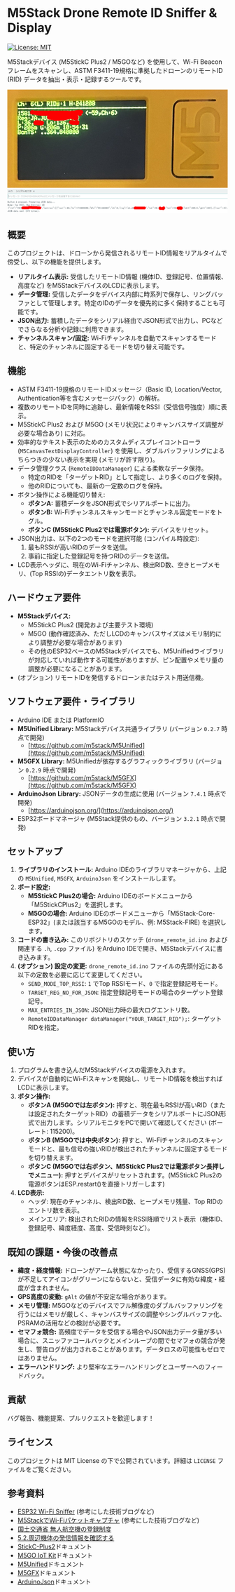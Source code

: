 # M5Stack Drone Remote ID Sniffer & Display

[![License: MIT](https://img.shields.io/badge/License-MIT-yellow.svg)](https://opensource.org/licenses/MIT)

M5Stackデバイス (M5StickC Plus2 / M5GOなど) を使用して、Wi-Fi Beaconフレームをスキャンし、ASTM F3411-19規格に準拠したドローンのリモートID (RID) データを抽出・表示・記録するツールです。

![Demo Screenshot LCD](./screenshot_lcd.jpg)
![Demo Screenshot Serial](./screenshot_serial.png)

## 概要

このプロジェクトは、ドローンから発信されるリモートID情報をリアルタイムで傍受し、以下の機能を提供します。

*   **リアルタイム表示:** 受信したリモートID情報 (機体ID、登録記号、位置情報、高度など) をM5StackデバイスのLCDに表示します。
*   **データ管理:** 受信したデータをデバイス内部に時系列で保存し、リングバッファとして管理します。特定のIDのデータを優先的に多く保持することも可能です。
*   **JSON出力:** 蓄積したデータをシリアル経由でJSON形式で出力し、PCなどでさらなる分析や記録に利用できます。
*   **チャンネルスキャン/固定:** Wi-Fiチャンネルを自動でスキャンするモードと、特定のチャンネルに固定するモードを切り替え可能です。

## 機能

*   ASTM F3411-19規格のリモートIDメッセージ（Basic ID, Location/Vector, Authentication等を含むメッセージパック）の解析。
*   複数のリモートIDを同時に追跡し、最新情報をRSSI（受信信号強度）順に表示。
*   M5StickC Plus2 および M5GO (メモリ状況によりキャンバスサイズ調整が必要な場合あり) に対応。
*   効率的なテキスト表示のためのカスタムディスプレイコントローラ (`M5CanvasTextDisplayController`) を使用し、ダブルバッファリングによるちらつきの少ない表示を実現 (メモリが許す限り)。
*   データ管理クラス (`RemoteIDDataManager`) による柔軟なデータ保持。
    *   特定のRIDを「ターゲットRID」として指定し、より多くのログを保持。
    *   他のRIDについても、最新の一定数のログを保持。
*   ボタン操作による機能切り替え:
    *   **ボタンA:** 蓄積データをJSON形式でシリアルポートに出力。
    *   **ボタンB:** Wi-Fiチャンネルスキャンモードとチャンネル固定モードをトグル。
    *   **ボタンC (M5StickC Plus2では電源ボタン):** デバイスをリセット。
*   JSON出力は、以下の2つのモードを選択可能 (コンパイル時設定):
    1.  最もRSSIが高いRIDのデータを送信。
    2.  事前に指定した登録記号を持つRIDのデータを送信。
*   LCD表示ヘッダに、現在のWi-Fiチャンネル、検出RID数、空きヒープメモリ、(Top RSSIの)データエントリ数を表示。

## ハードウェア要件

*   **M5Stackデバイス:**
    *   M5StickC Plus2 (開発および主要テスト環境)
    *   M5GO (動作確認済み、ただしLCDのキャンバスサイズはメモリ制約により調整が必要な場合があります)
    *   その他のESP32ベースのM5Stackデバイスでも、M5Unifiedライブラリが対応していれば動作する可能性がありますが、ピン配置やメモリ量の調整が必要になることがあります。
*   (オプション) リモートIDを発信するドローンまたはテスト用送信機。

## ソフトウェア要件・ライブラリ

*   Arduino IDE または PlatformIO
*   **M5Unified Library:** M5Stackデバイス共通ライブラリ (バージョン `0.2.7` 時点で開発)
    *   [https://github.com/m5stack/M5Unified](https://github.com/m5stack/M5Unified)
*   **M5GFX Library:** M5Unifiedが依存するグラフィックライブラリ (バージョン `0.2.9` 時点で開発)
    *   [https://github.com/m5stack/M5GFX](https://github.com/m5stack/M5GFX)
*   **ArduinoJson Library:** JSONデータの生成に使用 (バージョン `7.4.1` 時点で開発)
    *   [https://arduinojson.org/](https://arduinojson.org/)
*   ESP32ボードマネージャ (M5Stack提供のもの、バージョン `3.2.1` 時点で開発)

## セットアップ

1.  **ライブラリのインストール:**
    Arduino IDEのライブラリマネージャから、上記の `M5Unified`, `M5GFX`, `ArduinoJson` をインストールします。
2.  **ボード設定:**
    *   **M5StickC Plus2の場合:** Arduino IDEのボードメニューから「M5StickCPlus2」を選択します。
    *   **M5GOの場合:** Arduino IDEのボードメニューから「M5Stack-Core-ESP32」(または該当するM5GOのモデル、例: M5Stack-FIRE) を選択します。
3.  **コードの書き込み:**
    このリポジトリのスケッチ (`drone_remote_id.ino` および関連する `.h`, `.cpp` ファイル) をArduino IDEで開き、M5Stackデバイスに書き込みます。
4.  **(オプション) 設定の変更:**
    `drone_remote_id.ino` ファイルの先頭付近にある以下の定数を必要に応じて変更してください。
    *   `SEND_MODE_TOP_RSSI`: `1` でTop RSSIモード、`0` で指定登録記号モード。
    *   `TARGET_REG_NO_FOR_JSON`: 指定登録記号モードの場合のターゲット登録記号。
    *   `MAX_ENTRIES_IN_JSON`: JSON出力時の最大ログエントリ数。
    *   `RemoteIDDataManager dataManager("YOUR_TARGET_RID");`: ターゲットRIDを指定。

## 使い方

1.  プログラムを書き込んだM5Stackデバイスの電源を入れます。
2.  デバイスが自動的にWi-Fiスキャンを開始し、リモートID情報を検出すればLCDに表示します。
3.  **ボタン操作:**
    *   **ボタンA (M5GOでは左ボタン):** 押すと、現在最もRSSIが高いRID（または設定されたターゲットRID）の蓄積データをシリアルポートにJSON形式で出力します。シリアルモニタをPCで開いて確認してください (ボーレート: 115200)。
    *   **ボタンB (M5GOでは中央ボタン):** 押すと、Wi-Fiチャンネルのスキャンモードと、最も信号の強いRIDが検出されたチャンネルに固定するモードを切り替えます。
    *   **ボタンC (M5GOでは右ボタン、M5StickC Plus2では電源ボタン長押しでメニュー):** 押すとデバイスがリセットされます。(M5StickC Plus2の電源ボタンはESP.restart()を直接トリガーします)
4.  **LCD表示:**
    *   ヘッダ: 現在のチャンネル、検出RID数、ヒープメモリ残量、Top RIDのエントリ数を表示。
    *   メインエリア: 検出されたRIDの情報をRSSI降順でリスト表示（機体ID、登録記号、緯度経度、高度、受信時刻など）。

## 既知の課題・今後の改善点

*   **緯度・経度情報:** ドローンがアーム状態になかったり、受信するGNSS(GPS)が不足してアイコンがグリーンにならないと、受信データに有効な緯度・経度が含まれません。
*   **GPS高度の変動:** `gAlt` の値が不安定な場合があります。
*   **メモリ管理:** M5GOなどのデバイスでフル解像度のダブルバッファリングを行うにはメモリが厳しく、キャンバスサイズの調整やシングルバッファ化、PSRAMの活用などの検討が必要です。
*   **セマフォ競合:** 高頻度でデータを受信する場合やJSON出力データ量が多い場合に、スニッファコールバックとメインループの間でセマフォの競合が発生し、警告ログが出力されることがあります。データロスの可能性もゼロではありません。
*   **エラーハンドリング:** より堅牢なエラーハンドリングとユーザーへのフィードバック。

## 貢献

バグ報告、機能提案、プルリクエストを歓迎します！

## ライセンス

このプロジェクトは MIT License の下で公開されています。詳細は `LICENSE` ファイルをご覧ください。

## 参考資料

*   [ESP32 Wi-Fi Sniffer](https://lang-ship.com/blog/work/esp32-wifi-sniffer/) (参考にした技術ブログなど)
*   [M5StackでWi-Fiパケットキャプチャ](https://qiita.com/kobatan/items/dac5d4696d631003e037) (参考にした技術ブログなど)
*   [国土交通省 無人航空機の登録制度](https://www.mlit.go.jp/koku/koku_ua_registration.html)
*   [5.2.周辺機体の発信情報を確認する](https://www.dips-reg.mlit.go.jp/app/page/manual_5_2.html)
*   [StickC-Plus2](https://docs.m5stack.com/ja/core/M5StickC%20PLUS2)ドキュメント
*   [M5GO IoT Kit](https://docs.m5stack.com/ja/core/m5go)ドキュメント
*   [M5Unified](https://github.com/m5stack/M5Unified)ドキュメント
*   [M5GFX](https://github.com/m5stack/M5GFX)ドキュメント
*   [ArduinoJson](https://arduinojson.org/)ドキュメント

